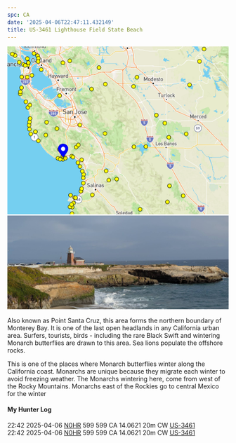 ```yaml
---
spc: CA
date: '2025-04-06T22:47:11.432149'
title: US-3461 Lighthouse Field State Beach
---
```


 ![pasted_image.png](/static/pasted_image_0050.png)
![pasted_image001.png](/static/pasted_image001_0044.png)

Also known as Point Santa Cruz, this area forms the northern boundary of Monterey Bay. It is one of the last open headlands in any California urban area. Surfers, tourists, birds - including the rare Black Swift and wintering Monarch butterflies are drawn to this area. Sea lions populate the offshore rocks.

This is one of the places where Monarch butterflies winter along the California coast. Monarchs are unique because they migrate each winter to avoid freezing weather. The Monarchs wintering here, come from west of the Rocky Mountains. Monarchs east of the Rockies go to central Mexico for the winter

#### My Hunter Log
22:42    2025-04-06    [N0HR](https://qrz.com/db/N0HR)    599    599    CA    14.0621    20m    CW    [US-3461](https://pota.app/#/park/US-3461)
<BR>22:42	2025-04-06	[N0HR](https://qrz.com/db/N0HR)	599	599	CA	14.0621	20m	CW	[US-3461](https://pota.app/#/park/US-3461)